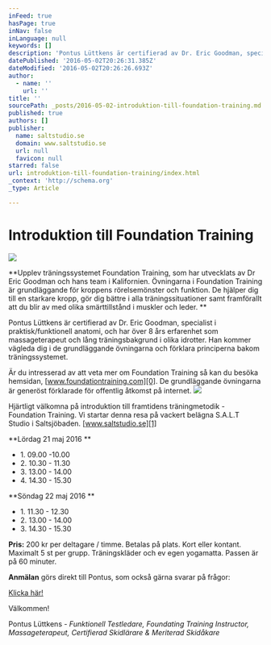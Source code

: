 ```yaml
---
inFeed: true
hasPage: true
inNav: false
inLanguage: null
keywords: []
description: 'Pontus Lüttkens är certifierad av Dr. Eric Goodman, specialist i praktisk/funktionell anatomi, och har över 8 års erfarenhet som massageterapeut och lång träningsbakgrund i olika idrotter. Han kommer vägleda dig i de grundläggande övningarna och förklara principerna bakom träningssystemet. '
datePublished: '2016-05-02T20:26:31.385Z'
dateModified: '2016-05-02T20:26:26.693Z'
author:
  - name: ''
    url: ''
title: ''
sourcePath: _posts/2016-05-02-introduktion-till-foundation-training.md
published: true
authors: []
publisher:
  name: saltstudio.se
  domain: www.saltstudio.se
  url: null
  favicon: null
starred: false
url: introduktion-till-foundation-training/index.html
_context: 'http://schema.org'
_type: Article

---
```

# Introduktion till Foundation Training
![](https://s3-us-west-2.amazonaws.com/the-grid-img/p/dfecda62c459e5c790d58667c9bf5d92ae3fcced.jpg)

**Upplev träningssystemet Foundation Training, som har utvecklats av Dr Eric Goodman och hans team i Kalifornien. Övningarna i Foundation Training är grundläggande för kroppens rörelsemönster och funktion. De hjälper dig till en starkare kropp, gör dig bättre i alla träningssituationer samt framförallt att du blir av med olika smärttillstånd i muskler och leder. **

Pontus Lüttkens är certifierad av Dr. Eric Goodman, specialist i praktisk/funktionell anatomi, och har över 8 års erfarenhet som massageterapeut och lång träningsbakgrund i olika idrotter. Han kommer vägleda dig i de grundläggande övningarna och förklara principerna bakom träningssystemet. 

Är du intresserad av att veta mer om Foundation Training så kan du besöka hemsidan, [www.foundationtraining.com][0]. De grundläggande övningarna är generöst förklarade för offentlig åtkomst på internet.
![](https://s3-us-west-2.amazonaws.com/the-grid-img/p/f90ece909285ea58345e92ef0567304eda675cc6.jpg)

Hjärtligt välkomna på introduktion till framtidens träningmetodik - Foundation Training. Vi startar denna resa på vackert belägna S.A.L.T Studio i Saltsjöbaden. [www.saltstudio.se][1]

**Lördag 21 maj 2016 **

* 1\. 09.00 -10.00 
* 2\. 10.30 - 11.30 
* 3\. 13.00 - 14.00 
* 4\. 14.30 - 15.30 

**Söndag 22 maj 2016 **

* 1\. 11.30 - 12.30 
* 2\. 13.00 - 14.00 
* 3\. 14.30 - 15.30

**Pris:** 200 kr per deltagare / timme. Betalas på plats. Kort eller kontant. Maximalt 5 st per grupp. Träningskläder och ev egen yogamatta. Passen är på 60 minuter.

**Anmälan** görs direkt till Pontus, som också gärna svarar på frågor: 

[Klicka här!][2]

Välkommen! 

Pontus Lüttkens - _Funktionell Testledare, Foundating Training Instructor, Massageterapeut, Certifierad Skidlärare & Meriterad Skidåkare_

[0]: www.foundationtraining.com
[1]: www.saltstudio.se
[2]: mailto:pontusluttkens@gmail.com